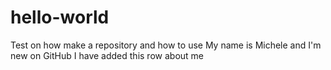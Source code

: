 # hello-world
Test on how make a repository and how to use
My name is Michele and I'm new on GitHub
I have added this row about me
